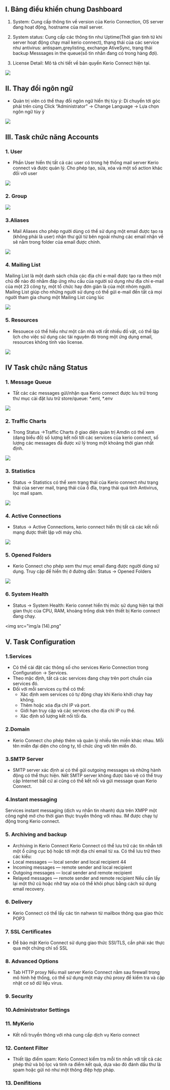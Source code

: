 ## I. Bảng điều khiển chung Dashboard
1. System: Cung cấp thông tin về version của Kerio Connection, OS server đang hoạt động, hostname của mail server.


2. System status: Cung cấp các thông tin như Uptime(Thời gian tính từ khi server hoạt động chạy mail kerio connect), thạng thái của các service như antivirus: antispam,greylisting, exchange AtiveSync, trạng thái backup Messsages in the queue(số tin nhắn đang có trong hàng đợi).



3. License Detail: Mô tả chi tiết về bản quyền Kerio Connect hiện tại.
<img src="img/a (1).png">


## II. Thay đổi ngôn ngữ
- Quản trị viên có thể thay đổi ngôn ngữ hiển thị tùy ý: Di chuyền tới góc phải
trên cùng Click “Administrator” -> Change Language -> Lựa chọn ngôn ngữ tùy ý

<img src="img/a (2).png">

## III. Task chức năng Accounts

### 1. User
- Phần User hiển thị tất cả các user có trong hệ thống mail server Kerio connect và được quản lý. Cho phép tạo, sửa, xóa và một số action khác đối với user

<img src="img/a (4).png">

### 2. Group 

<img src="img/a (5).png">

### 3.Aliases
- Mail Aliases cho phép người dùng có thể sử dụng một email được tạo ra (không phải là user) nhận thư gửi từ bên ngoài nhưng các email nhận về sẽ nằm trong folder của email được chính.

<img src="img/a (6).png">

### 4.  Mailing List
Mailing List là một danh sách chứa các địa chỉ e-mail được tạo ra theo một chủ đề nào đó nhằm đáp ứng nhu cầu của người sử dụng như địa chỉ e-mail của một 23 công ty, một tổ chức hay đơn giản là của một nhóm người. Mailing List giúp cho những người sử dụng có thể gửi e-mail đến tất cả mọi người tham gia chung một Mailing List cùng lúc

<img src="img/a (7).png">

### 5. Resources
- Resouece có thể hiểu như một căn nhà với rất nhiều đồ vật, có thể lập lịch cho việc sử dụng các tài nguyên đó trong một ứng dụng email, resources không tính vào license.

<img src="img/a (8).png">

## IV  Task chức năng Status
### 1. Message Queue
- Tất các các messages gửi/nhận qua Kerio connect được lưu trữ trong thư mục cài đặt lưu trữ store/queue: *.eml, *.env

<img src="img/a (9).png">

### 2. Traffic Charts
- Trong Status →Traffic Charts ở giao diện quản trị Amdin có thể xem (dạng 
biểu đồ) số lượng kết nối tới các services của kerio connect, số lượng các messages 
đả được xử lý trong một khoảng thời gian nhất định.

<img src="img/a (10).png">

### 3.  Statistics
- Status → Statistics có thể xem trạng thái của Kerio connect như trạng thái của server mail, trạng thái của ổ đĩa, trạng thái quá tình Antivirus, lọc mail spam.

<img src="img/a (11).png">

### 4. Active Connections
- Status → Active Connections, kerio connect hiển thị tất cả các kết nối mạng được thiết lập với máy chủ.
 
<img src="img/a (12).png">

### 5. Opened Folders
- Kerio Connect cho phép xem thư mục email đang được người dùng sử dụng. Truy cập để hiển thị ở đường dẫn: Status → Opened Folders

<img src="img/a (13).png">

### 6. System Health
- Status → System Health: Kerio connet hiển thị mức sử dụng hiện tại thời gian thực của CPU, RAM, khoảng trống disk trên thiết bị Kerio connect đang chạy.

<img src="img/a (14).png"

## V. Task Configuration
### 1.Services
- Có thể cài đặt các thông số cho services Kerio Connection trong Configuration → Services.
- Theo mặc định, tất cả các services đang chạy trên port chuẩn của services đó.
- Đối với mỗi services cụ thể có thể:
    + Xác định xem services có tự động chạy khi Kerio khởi chạy hay không.
    + Thêm hoặc xóa địa chỉ IP và port.
    + Giới hạn truy cập và các services cho địa chỉ IP cụ thể.
    + Xác định số lượng kết nối tối đa.

### 2.Domain
- Kerio Connect cho phép thêm và quản lý nhiều tên miền khác nhau. Mỗi tên miền đại diện cho công ty, tổ chức ứng với tên miền đó.

### 3.SMTP Server
- SMTP server xác định ai có thể gửi outgoing messages và những hành động có thể thực hiện. Nết SMTP server không được bảo vệ có thể truy cập Internet bất cứ ai cũng có thể kết nối và gửi message quan Kerio Connect.
### 4.Instant messaging
Services instant messaging (dịch vụ nhắn tin nhanh) dựa trên XMPP một công nghệ mở cho thời gian thực truyền thông với nhau. IM được chạy tự động trong 
Kerio connect.

### 5. Archiving and backup
- Archiving in Kerio Connect
Kerio Connect có thể lưu trữ các tin nhắn tới một ổ cứng cục bộ hoặc tới một địa chỉ email từ xa. Có thể lưu trữ theo các kiểu:
- Local messages — local sender and local recipient 
44
- Incoming messages — remote sender and local recipient 
- Outgoing messages — local sender and remote recipient 
- Relayed messages — remote sender and remote recipient
Nếu cần lấy lại một thử cũ hoặc nhỡ tay xóa có thể khôi phục bằng cách sử dụng email recovery.
### 6. Delivery
- Kerio Connect có thể lấy các tin nahwsn từ mailbox thông qua giao thức POP3


### 7. SSL Certificates
- Để bảo mật Kerio Connect sử dụng giao thức SSl/TLS, cần phải xác thực qua một chứng chỉ số SSL
### 8. Advanced Options
- Tab HTTP proxy Nếu mail server Kerio Connect nằm sau firewall trong mô hình hệ thống, có thể sử dụng một máy chủ proxy để kiểm tra và cập nhật cơ sở dữ liệu virus.
### 9. Security


### 10.Administrator Settings
### 11. MyKerio
- Kết nối truyền thông với nhà cung cấp dịch vụ Kerio connect
### 12. Content Filter
- Thiết lập điểm spam: Kerio Connect kiểm tra mỗi tin nhắn với tất cả các phép thử và bộ lọc và tính ra điểm kết quả, dựa vào đó đánh dấu thư là spam hoặc gửi nó như một thông điệp hợp pháp.
### 13. Denifitions
